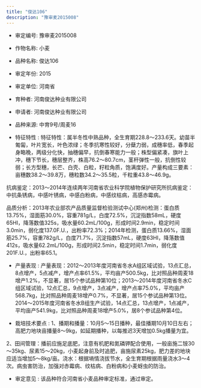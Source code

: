 ```yaml
---
title: "俊达106"
description: "豫审麦2015008"
---
```

* 审定编号:  豫审麦2015008

*  作物名称:  小麦

*  品种名称:  俊达106

*  审定年份:  2015

*  审定单位:  河南省

* 育种者:  河南俊达种业有限公司

*  申请者:  河南俊达种业有限公司

*  品种来源:  中育9号/周麦16

*  特征特性 : 
特征特性：属半冬性中熟品种，全生育期228.8～233.6天。幼苗半匍匐，叶片宽长，叶色浓绿；冬季抗寒性较好，分蘖力弱，成穗率低，春季起身略晚，两级分化快，抽穗偏早，抗倒春寒能力一般；株型偏紧凑，旗叶上冲，穗下节长，穗层整齐，株高76.2～80.7cm，茎秆弹性一般，抗倒性较弱；长方型穗，长芒、白壳、白粒，籽粒角质，饱满度好。产量构成三要素：亩穗数38.2～39.8万，穗粒数34.2～35.5粒，千粒重43.8～46.9g。
抗病鉴定：2013～2014年连续两年河南省农业科学院植物保护研究所抗病鉴定：中抗条锈病，中感叶锈病，中感白粉病，中感纹枯病，高感赤霉病。
品质分析：2013年农业部农产品质量监督检验测试中心(郑州)检测：蛋白质13.75%，湿面筋30.0%，容重781g/L，白度72.5%，沉淀指数58mL，硬度65HI，降落数值325s，吸水量60.2mL/100g，形成时间2.9min，稳定时间3.0min，弱化度137.0F.U.，出粉率72.3%；2014年检测，蛋白质13.66%，湿面筋25.7%，容重782g/L，白度71.7%，沉淀指数57mL，硬度63HI，降落数值412s，吸水量62.2mL/100g，形成时间2.5min，稳定时间1.7min，弱化度201F.U.，出粉率65.1。

 
*  产量表现 : 
产量表现：2012～2013年度河南省冬水A组区域试验，13点汇总，8点增产，5点减产，增产点率61.5%，平均亩产500.5kg，比对照品种周麦18增产1.2%，不显著，居15个参试品种第10位；2013～2014年度河南省冬水C组区域试验，12点汇总，9点增产，3点减产，增产点率75.0%，平均亩产568.7kg，比对照品种周麦18增产0.7%，不显著，居15个参试品种第13位。2014～2015年度河南省冬水B组生产试验，14点汇总，13点增产，1点减产，平均亩产541.9kg，比对照品种周麦18增产5.0%，居8个参试品种第4位。

*  栽培技术要点 : 
1、播期和播量：10月5～15日播种，最佳播期10月10日左右；高肥力地块亩播量8～9kg，如延期播种，以每推迟3天增加0.5kg播量为宜。
2、田间管理：播前应施足底肥，注意有机肥和氮磷钾配合使用，一般亩施二铵30～35kg、尿素15～20kg，小麦起身前及时追肥，亩施尿素25kg，肥力差的地块应适当增加5～8kg/亩。浇水：根据墒情浇拔节水，全生育期根据雨量浇水3～4次。病虫害防治，加强对赤霉病、纹枯病、白粉病和小麦蚜虫的防治。


*  审定意见 : 
该品种符合河南省小麦品种审定标准，通过审定。
